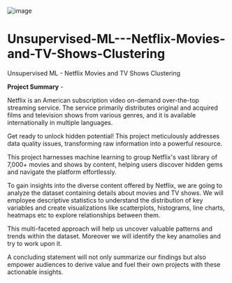 ![image](https://github.com/Amitish/Unsupervised-ML---Netflix-Movies-and-TV-Shows-Clustering/assets/58432032/a59ff615-882a-4f0e-a8f8-dbe9700b37f4)


# Unsupervised-ML---Netflix-Movies-and-TV-Shows-Clustering
Unsupervised ML - Netflix Movies and TV Shows Clustering

**Project Summary** -

Netflix is an American subscription video on-demand over-the-top streaming service. The service primarily distributes original and acquired films and television shows from various genres, and it is available internationally in multiple languages.

Get ready to unlock hidden potential! This project meticulously addresses data quality issues, transforming raw information into a powerful resource.

This project harnesses machine learning to group Netflix's vast library of 7,000+ movies and shows by content, helping users discover hidden gems and navigate the platform effortlessly.

To gain insights into the diverse content offered by Netflix, we are going to analyze the dataset containing details about movies and TV shows. We will employee descriptive statistics to understand the distribution of key variables and create visualizations like scatterplots, histograms, line charts, heatmaps etc to explore relationships between them.

This multi-faceted approach will help us uncover valuable patterns and trends within the dataset. Moreover we will identify the key anamolies and try to work upon it.

A concluding statement will not only summarize our findings but also empower audiences to derive value and fuel their own projects with these actionable insights.
